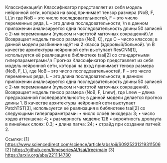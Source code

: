 Классификация\n
Классификатор представляет из себя модель нейронной сети, которая на вход принимает тензор размера (NoB, F, L),\n 
где NoB – это число последовательностей, F – это число переменных ряда, L – это длина последовательности; \n
в данном приложении анализируется одна последовательность длины 50 записей с 2-мя переменными (пульсом и частотой маточных сокращений).\n 
Возвращает модель тензор размера (NoB, C), где C – число классов; в данной модели разбиение идёт на 2 класса (здоровый/больной). \n
В качестве архитектуры нейронной сети выступает ResCNN[1], используется её реализация в библиотеке tsai[2] со стандартными гиперпараметрами.\n
Прогноз
Классификатор представляет из себя модель нейронной сети, которая на вход принимает тензор размера (NoB, F, L), 
где NoB – это число последовательностей, F – это число переменных ряда, L – это длина последовательности; 
в данном приложении анализируется одна последовательность длины 50 записей с 2-мя переменными (пульсом и частотой маточных сокращений).
Возвращает модель тензор размера (NoB, F, Lnew), где Lnew – длина предсказанной последовательности; 
в данной модели делается прогноз длины 1. В качестве архитектуры нейронной сети выступает PatchTST[3], 
используется её реализация в библиотеке tsai[2] со следующими гиперпараметрами:
•	число слоёв энкодера: 3;
•	число хэдов аттеншена: 4;
•	размерность модели: 128
•	вероятность дропаута в линейных слоях: 0.3;
•	длина патча: 24;
•	страйд при создании патчей: 2.

Ссылки:
[1]
https://www.sciencedirect.com/science/article/abs/pii/S0925231219311506
[2]
https://github.com/timeseriesAI/tsai/tree/main
[3]
https://arxiv.org/abs/2211.14730

